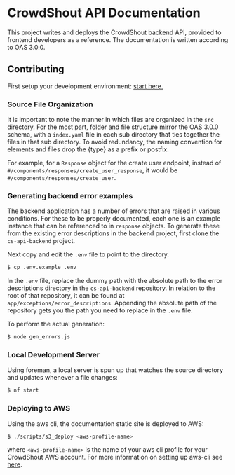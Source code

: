 # CrowdShout API Documentation
This project writes and deploys the CrowdShout backend API, provided to frontend developers as a reference. The documentation is written according to OAS 3.0.0.

## Contributing
First setup your development environment: [start here.](setup/start_here.md)

### Source File Organization
It is important to note the manner in which files are organized in the `src` directory. For the most part, folder and file structure mirror the OAS 3.0.0 schema, with a `index.yaml` file in each sub directory that ties together the files in that sub directory. To avoid redundancy, the naming convention for elements and files drop the {type} as a prefix or postfix.

For example, for a `Response` object for the create user endpoint, instead of `#/components/responses/create_user_response`, it would be `#/components/responses/create_user`.

### Generating backend error examples
The backend application has a number of errors that are raised in various conditions. For these to be properly documented, each one is an example instance that can be referenced to in `response` objects. To generate these from the existing error descriptions in the backend project, first clone the `cs-api-backend` project.

Next copy and edit the `.env` file to point to the directory.
```bash
$ cp .env.example .env
```
In the `.env` file, replace the dummy path with the absolute path to the error descriptions directory in the `cs-api-backend` repository. In relation to the root of that repository, it can be found at `app/exceptions/error_descriptions`. Appending the absolute path of the repository gets you the path you need to replace in the `.env` file.

To perform the actual generation:
```bash
$ node gen_errors.js
```

### Local Development Server
Using foreman, a local server is spun up that watches the source directory and updates whenever a file changes:
```bash
$ nf start
```

### Deploying to AWS
Using the aws cli, the documentation static site is deployed to AWS:
```bash
$ ./scripts/s3_deploy <aws-profile-name>
```
where `<aws-profile-name>` is the name of your aws cli profile for your CrowdShout AWS account. For more information on setting up aws-cli see [here](https://docs.aws.amazon.com/lambda/latest/dg/setup-awscli.html).